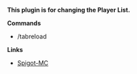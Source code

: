 **This plugin is for changing the Player List.**

**Commands**
- /tabreload

**Links**
- [Spigot-MC](https://www.spigotmc.org/resources/mytablist.118495/)